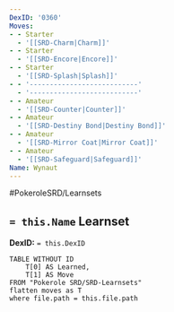 ```yaml
---
DexID: '0360'
Moves:
- - Starter
  - '[[SRD-Charm|Charm]]'
- - Starter
  - '[[SRD-Encore|Encore]]'
- - Starter
  - '[[SRD-Splash|Splash]]'
- - '---------------------------'
  - '---------------------------'
- - Amateur
  - '[[SRD-Counter|Counter]]'
- - Amateur
  - '[[SRD-Destiny Bond|Destiny Bond]]'
- - Amateur
  - '[[SRD-Mirror Coat|Mirror Coat]]'
- - Amateur
  - '[[SRD-Safeguard|Safeguard]]'
Name: Wynaut
---
```


#PokeroleSRD/Learnsets

## `= this.Name` Learnset

**DexID:** `= this.DexID`

```dataview
TABLE WITHOUT ID
    T[0] AS Learned,
    T[1] AS Move
FROM "Pokerole SRD/SRD-Learnsets"
flatten moves as T
where file.path = this.file.path
```
